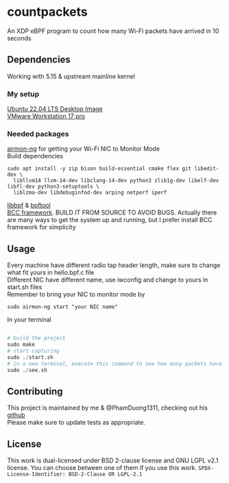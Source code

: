 # countpackets
An XDP eBPF program to count how many Wi-Fi packets have arrived in 10 seconds
## Dependencies
Working with 5.15 & upstream mainline kernel
### My setup
[Ubuntu 22.04 LTS Desktop Image](https://releases.ubuntu.com/jammy/)  
[VMware Workstation 17 pro](https://blogs.vmware.com/workstation/2024/05/vmware-workstation-pro-now-available-free-for-personal-use.html)  
### Needed packages
[airmon-ng](https://github.com/aircrack-ng/aircrack-ng) for getting your Wi-Fi NIC to Monitor Mode  
Build dependencies  
```
sudo apt install -y zip bison build-essential cmake flex git libedit-dev \
  libllvm14 llvm-14-dev libclang-14-dev python3 zlib1g-dev libelf-dev libfl-dev python3-setuptools \
  liblzma-dev libdebuginfod-dev arping netperf iperf
```
[libbpf](https://github.com/libbpf/libbpf) & [bpftool](https://github.com/libbpf/bpftool)  
[BCC framework](https://github.com/iovisor/bcc/blob/master/INSTALL.md). BUILD IT FROM SOURCE TO AVOID BUGS. Actually there are many ways to get the system up and running, but I prefer install BCC framework for simplicity

## Usage
Every machine have different radio tap header length, make sure to change what fit yours in hello.bpf.c file  
Different NIC have different name, use iwconfig and change to yours in start.sh files  
Remember to bring your NIC to monitor mode by
```
sudo airmon-ng start "your NIC name"
```
In your terminal
```python

# build the project
sudo make
# start capturing
sudo ./start.sh
# in a new terminal, execute this command to see how many packets have arrived
sudo ./see.sh
```
## Contributing
This project is maintained by me & @PhamDuong1311, checking out his [github](https://github.com/PhamDuong1311)  
Please make sure to update tests as appropriate.

## License
This work is dual-licensed under BSD 2-clause license and GNU LGPL v2.1 license.
You can choose between one of them if you use this work.
`SPDX-License-Identifier: BSD-2-Clause OR LGPL-2.1`
